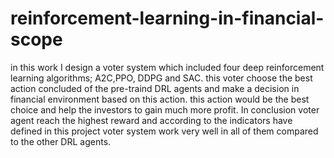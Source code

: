 # reinforcement-learning-in-financial-scope
in this work I design a voter system which included four deep reinforcement learning algorithms;
A2C,PPO, DDPG and SAC.
this voter choose the best action concluded of the pre-traind DRL agents and make a decision in financial environment based on this action.
this action would be the best choice and help the investors to gain much more profit.
In conclusion voter agent reach the highest reward and according to the indicators have defined in this project voter system work very well in all of them compared to the other DRL agents.
